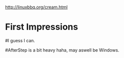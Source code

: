 http://linuxbbq.org/cream.html
# First Impressions
#I guess I can.

#AfterStep is a bit heavy haha, may aswell be Windows.

